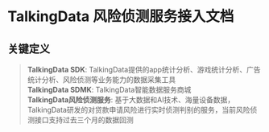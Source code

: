 # TalkingData 风险侦测服务接入文档
## 关键定义
> **TalkingData SDK**: TalkingData提供的app统计分析、游戏统计分析、广告统计分析、风险侦测等业务能力的数据采集工具    
> **TalkingData SDMK**: TalkingData智能数据服务商城    
> **TalkingData风险侦测服务**: 基于大数据和AI技术、海量设备数据，TalkingData研发的对贷款申请风险进行实时侦测判别的服务，当前风险侦测接口支持过去三个月的数据回测 